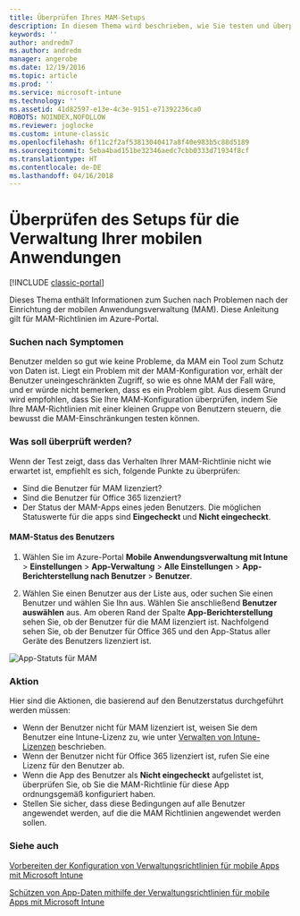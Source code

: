 ```yaml
---
title: Überprüfen Ihres MAM-Setups
description: In diesem Thema wird beschrieben, wie Sie testen und überprüfen können, ob Ihre MAM-Richtlinie ordnungsgemäß eingerichtet wurde und wie erwartet funktioniert.
keywords: ''
author: andredm7
ms.author: andredm
manager: angerobe
ms.date: 12/19/2016
ms.topic: article
ms.prod: ''
ms.service: microsoft-intune
ms.technology: ''
ms.assetid: 41d82597-e13e-4c3e-9151-e71392236ca0
ROBOTS: NOINDEX,NOFOLLOW
ms.reviewer: joglocke
ms.custom: intune-classic
ms.openlocfilehash: 6f11c2f2af53813040417a8f40e983b5c88d5189
ms.sourcegitcommit: 5eba4bad151be32346aedc7cbb0333d71934f8cf
ms.translationtype: HT
ms.contentlocale: de-DE
ms.lasthandoff: 04/16/2018
---
```

# <a name="validating-your-mobile-application-management-setup"></a>Überprüfen des Setups für die Verwaltung Ihrer mobilen Anwendungen

[!INCLUDE [classic-portal](../includes/classic-portal.md)]

Dieses Thema enthält Informationen zum Suchen nach Problemen nach der Einrichtung der mobilen Anwendungsverwaltung (MAM). Diese Anleitung gilt für MAM-Richtlinien im Azure-Portal.

### <a name="checking-for-symptoms"></a>Suchen nach Symptomen
Benutzer melden so gut wie keine Probleme, da MAM ein Tool zum Schutz von Daten ist. Liegt ein Problem mit der MAM-Konfiguration vor, erhält der Benutzer uneingeschränkten Zugriff, so wie es ohne MAM der Fall wäre, und er würde nicht bemerken, dass es ein Problem gibt. Aus diesem Grund wird empfohlen, dass Sie Ihre MAM-Konfiguration überprüfen, indem Sie Ihre MAM-Richtlinien mit einer kleinen Gruppe von Benutzern steuern, die bewusst die MAM-Einschränkungen testen können.


### <a name="what-to-check"></a>Was soll überprüft werden?

Wenn der Test zeigt, dass das Verhalten Ihrer MAM-Richtlinie nicht wie erwartet ist, empfiehlt es sich, folgende Punkte zu überprüfen:

- Sind die Benutzer für MAM lizenziert?
- Sind die Benutzer für Office 365 lizenziert?
- Der Status der MAM-Apps eines jeden Benutzers. Die möglichen Statuswerte für die apps sind **Eingecheckt** und **Nicht eingecheckt**.

#### <a name="user-mam-status"></a>MAM-Status des Benutzers
1. Wählen Sie im Azure-Portal **Mobile Anwendungsverwaltung mit Intune** > **Einstellungen** > **App-Verwaltung** > **Alle Einstellungen** > **App-Berichterstellung nach Benutzer** > **Benutzer**.

2. Wählen Sie einen Benutzer aus der Liste aus, oder suchen Sie einen Benutzer und wählen Sie Ihn aus. Wählen Sie anschließend **Benutzer auswählen** aus. Am oberen Rand der Spalte **App-Berichterstellung** sehen Sie, ob der Benutzer für die MAM lizenziert ist. Nachfolgend sehen Sie, ob der Benutzer für Office 365 und den App-Status aller Geräte des Benutzers lizenziert ist.

![App-Statuts für MAM](../media/ts-mam-user-apps.png)

### <a name="what-to-do"></a>Aktion
Hier sind die Aktionen, die basierend auf den Benutzerstatus durchgeführt werden müssen:

- Wenn der Benutzer nicht für MAM lizenziert ist, weisen Sie dem Benutzer eine Intune-Lizenz zu, wie unter [Verwalten von Intune-Lizenzen](/intune/setup-steps) beschrieben.
- Wenn der Benutzer nicht für Office 365 lizenziert ist, rufen Sie eine Lizenz für den Benutzer ab.
- Wenn die App des Benutzer als **Nicht eingecheckt** aufgelistet ist, überprüfen Sie, ob Sie die MAM-Richtlinie für diese App ordnungsgemäß konfiguriert haben.
- Stellen Sie sicher, dass diese Bedingungen auf alle Benutzer angewendet werden, auf die die MAM Richtlinien angewendet werden sollen.

### <a name="see-also"></a>Siehe auch
[Vorbereiten der Konfiguration von Verwaltungsrichtlinien für mobile Apps mit Microsoft Intune](../deploy-use/get-ready-to-configure-mobile-app-management-policies-with-microsoft-intune.md)

[Schützen von App-Daten mithilfe der Verwaltungsrichtlinien für mobile Apps mit Microsoft Intune](../deploy-use/protect-app-data-using-mobile-app-management-policies-with-microsoft-intune.md)
